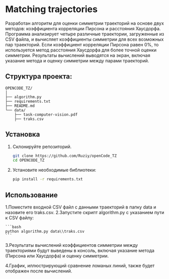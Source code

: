 # Matching trajectories
Разработан алгоритм для оценки симметрии траекторий на основе двух методов: коэффициента корреляции Пирсона и расстояния Хаусдорфа. Программа анализирует четыре различные траектории, загруженные из CSV файла, и вычисляет коэффициенты симметрии для всех возможных пар траекторий. Если коэффициент корреляции Пирсона равен 0%, то используется метод расстояния Хаусдорфа для более точной оценки симметрии. Результаты вычислений выводятся на экран, включая указание метода и оценку симметрии между парами траекторий.

## Структура проекта:
```
OPENCODE_TZ/
│
├── algorithm.py
├── requirements.txt
├── README.md
└── data/
    ├── task-computer-vision.pdf
    ├── traks.csv
```
    
## Установка
1. Склонируйте репозиторий.
    ```bash
    git clone https://github.com/Ruziy/openCode_TZ
    cd OPENCODE_TZ
    ```
2. Установите необходимые библиотеки:
    ```bash
    pip install -r requirements.txt
    ```

## Использование
1.Поместите входной CSV файл с данными траекторий в папку data и назовите его traks.csv.
2.Запустите скрипт algorithm.py с указанием пути к CSV файлу:
    
    ```bash
    python algorithm.py data\\traks.csv
    ```
3.Результаты вычислений коэффициентов симметрии между траекториями будут выведены в консоль, включая указание метода (Пирсона или Хаусдорфа) и оценку симметрии.

4.График, иллюстрирующий сравнение ломаных линий, также будет отображен после вычислений.
